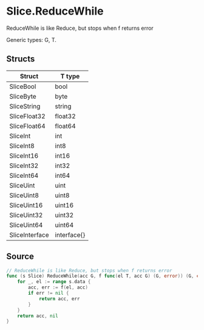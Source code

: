 # Slice.ReduceWhile

ReduceWhile is like Reduce, but stops when f returns error

Generic types: G, T.

## Structs

| Struct | T type |
| ------ | ------ |
| SliceBool | bool |
| SliceByte | byte |
| SliceString | string |
| SliceFloat32 | float32 |
| SliceFloat64 | float64 |
| SliceInt | int |
| SliceInt8 | int8 |
| SliceInt16 | int16 |
| SliceInt32 | int32 |
| SliceInt64 | int64 |
| SliceUint | uint |
| SliceUint8 | uint8 |
| SliceUint16 | uint16 |
| SliceUint32 | uint32 |
| SliceUint64 | uint64 |
| SliceInterface | interface{} |


## Source

```go
// ReduceWhile is like Reduce, but stops when f returns error
func (s Slice) ReduceWhile(acc G, f func(el T, acc G) (G, error)) (G, error) {
	for _, el := range s.data {
		acc, err := f(el, acc)
		if err != nil {
			return acc, err
		}
	}
	return acc, nil
}
```

